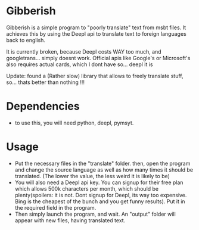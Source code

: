 # Gibberish
Gibberish is a simple program to "poorly translate" text from msbt files. It achieves this by using the Deepl api to translate text to foreign languages back to english.

It is currently broken, because Deepl costs WAY too much, and googletrans... simply doesnt work. Official apis like Google's or Microsoft's also requires actual cards, which I dont have so... deepl it is

Update: found a (Rather slow) library that allows to freely translate stuff, so... thats better than nothing !!!

# Dependencies
- to use this, you will need python, deepl, pymsyt.

# Usage

- Put the necessary files in the "translate" folder. then, open the program and change the source language as well as how many times it should be translated. (The lower the value, the less weird it is likely to be)
- You will also need a Deepl api key. You can signup for their free plan which allows 500k characters per month, which should be plenty(spoilers: it is not. Dont signup for Deepl, its way too expensive. Bing is the cheapest of the bunch and you get funny results). Put it in the required field in the program.
- Then simply launch the program, and wait. An "output" folder will appear with new files, having translated text. 

